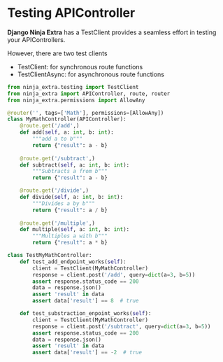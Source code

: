 # **Testing APIController**

**Django Ninja Extra** has a TestClient provides a seamless effort in testing your APIControllers.

However, there are two test clients
- TestClient: for synchronous route functions
- TestClientAsync: for asynchronous route functions

```Python
from ninja_extra.testing import TestClient
from ninja_extra import APIController, route, router
from ninja_extra.permissions import AllowAny

@router('', tags=['Math'], permissions=[AllowAny])
class MyMathController(APIController):
    @route.get('/add',)
    def add(self, a: int, b: int):
        """add a to b"""
        return {"result": a - b}
    
    @route.get('/subtract',)
    def subtract(self, a: int, b: int):
        """Subtracts a from b"""
        return {"result": a - b}

    @route.get('/divide',)
    def divide(self, a: int, b: int):
        """Divides a by b"""
        return {"result": a / b}
    
    @route.get('/multiple',)
    def multiple(self, a: int, b: int):
        """Multiples a with b"""
        return {"result": a * b}

class TestMyMathController:
    def test_add_endpoint_works(self):
        client = TestClient(MyMathController)
        response = client.post('/add', query=dict(a=3, b=5))
        assert response.status_code == 200
        data = response.json()
        assert 'result' in data
        assert data['result'] == 8  # true

    def test_substraction_enpoint_works(self):
        client = TestClient(MyMathController)
        response = client.post('/subtract', query=dict(a=3, b=5))
        assert response.status_code == 200
        data = response.json()
        assert 'result' in data
        assert data['result'] == -2  # true
```

